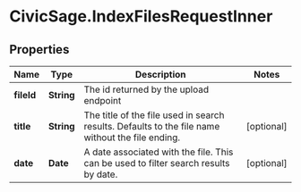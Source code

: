 # CivicSage.IndexFilesRequestInner

## Properties

Name | Type | Description | Notes
------------ | ------------- | ------------- | -------------
**fileId** | **String** | The id returned by the upload endpoint | 
**title** | **String** | The title of the file used in search results. Defaults to the file name without the file ending.  | [optional] 
**date** | **Date** | A date associated with the file. This can be used to filter search results by date.  | [optional] 



